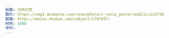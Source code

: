 ```yaml
---
标题: 元帅之死
图片: https://img1.doubanio.com/view/photo/s_ratio_poster/public/p2374291269.webp
链接: https://movie.douban.com/subject/1797847/
时时: 1980
评价:
---
```


